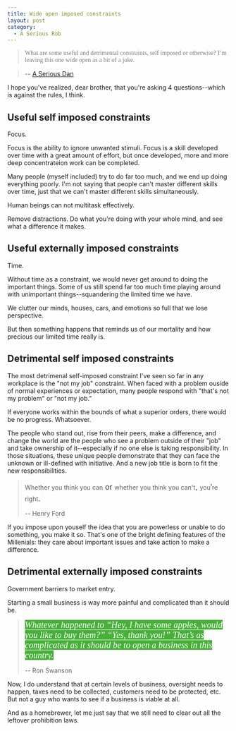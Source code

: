 ```yaml
---
title: Wide open imposed constraints
layout: post
category:
  - A Serious Rob
---
```

> <span style="color: rgb(122, 122, 122); font-family: Georgia, Times, serif; font-size: 14px; font-style: normal; font-variant-ligatures: normal; font-variant-caps: normal; font-weight: 400; letter-spacing: normal; orphans: 2; text-align: start; text-indent: 0px; text-transform: none; white-space: normal; widows: 2; word-spacing: 0px; -webkit-text-stroke-width: 0px; background-color: rgb(255, 255, 255); text-decoration-style: initial; text-decoration-color: initial; display: inline !important; float: none;">What are some useful and detrimental constraints, self imposed or otherwise? I’m leaving this one wide open as a bit of a joke.</span>

> -- [A Serious Dan](https://aseriousdan.wordpress.com/2017/11/18/arriving-to-departure/)

I hope you've realized, dear brother, that you're asking 4 questions--which is against the rules, I think.

## Useful self imposed constraints

Focus.

Focus is the ability to ignore unwanted stimuli. Focus is a skill developed over time with a great amount of effort, but once developed, more and more deep concentrateion work can be completed.

Many people (myself included) try to do far too much, and we end up doing everything poorly. I'm not saying that people can't master different skills over time, just that we can't master different skills simultaneously.

Human beings can not multitask effectively.

Remove distractions. Do what you're doing with your whole mind, and see what a difference it makes.

## Useful externally imposed constraints

Time.

Without time as a constraint, we would never get around to doing the important things. Some of us still spend far too much time playing around with unimportant things--squandering the limited time we have.

We clutter our minds, houses, cars, and emotions so full that we lose perspective.

But then something happens that reminds us of our mortality and how precious our limited time really is.

## Detrimental self imposed constraints

The most detrimenal self-imposed constraint I've seen so far in any workplace is the "not my job" constraint. When faced with a problem ouside of normal experiences or expectation, many people respond with "that's not my problem" or "not my job."

If everyone works within the bounds of what a superior orders, there would be no progress. Whatsoever.

The people who stand out, rise from their peers, make a difference, and change the world are the people who see a problem outside of their "job" and take ownership of it--especially if no one else is taking responsibility. In those situations, these unique people demonstrate that they can face the unknown or ill-defined with initiative. And a new job title is born to fit the new responsibilities.

> Whether you think you can<span style="color: rgb(60, 64, 67); font-family: Roboto-Regular, HelveticaNeue, Arial, sans-serif; font-size: 18px; font-style: normal; font-variant-ligatures: normal; font-variant-caps: normal; font-weight: 400; letter-spacing: normal; orphans: 2; text-align: left; text-indent: 0px; text-transform: none; white-space: normal; widows: 2; word-spacing: 0px; -webkit-text-stroke-width: 0px; background-color: rgb(255, 255, 255); text-decoration-style: initial; text-decoration-color: initial; display: inline !important; float: none;"><span> </span>or<span> </span></span>whether you think you can't<span style="color: rgb(60, 64, 67); font-family: Roboto-Regular, HelveticaNeue, Arial, sans-serif; font-size: 18px; font-style: normal; font-variant-ligatures: normal; font-variant-caps: normal; font-weight: 400; letter-spacing: normal; orphans: 2; text-align: left; text-indent: 0px; text-transform: none; white-space: normal; widows: 2; word-spacing: 0px; -webkit-text-stroke-width: 0px; background-color: rgb(255, 255, 255); text-decoration-style: initial; text-decoration-color: initial; display: inline !important; float: none;">,<span> </span></span>you<span style="color: rgb(60, 64, 67); font-family: Roboto-Regular, HelveticaNeue, Arial, sans-serif; font-size: 18px; font-style: normal; font-variant-ligatures: normal; font-variant-caps: normal; font-weight: 400; letter-spacing: normal; orphans: 2; text-align: left; text-indent: 0px; text-transform: none; white-space: normal; widows: 2; word-spacing: 0px; -webkit-text-stroke-width: 0px; background-color: rgb(255, 255, 255); text-decoration-style: initial; text-decoration-color: initial; display: inline !important; float: none;">'</span>re right<span style="color: rgb(60, 64, 67); font-family: Roboto-Regular, HelveticaNeue, Arial, sans-serif; font-size: 18px; font-style: normal; font-variant-ligatures: normal; font-variant-caps: normal; font-weight: 400; letter-spacing: normal; orphans: 2; text-align: left; text-indent: 0px; text-transform: none; white-space: normal; widows: 2; word-spacing: 0px; -webkit-text-stroke-width: 0px; background-color: rgb(255, 255, 255); text-decoration-style: initial; text-decoration-color: initial; display: inline !important; float: none;">.</span>
> 
> -- Henry Ford

If you impose upon youself the idea that you are powerless or unable to do something, you make it so. That's one of the bright defining features of the Millenials: they care about important issues and take action to make a difference.

## Detrimental externally imposed constraints

Government barriers to market entry.

Starting a small business is way more painful and complicated than it should be.

> <span style="color: rgb(255, 255, 255); font-family: georgia, serif; font-size: 20px; font-style: italic; font-variant-ligatures: normal; font-variant-caps: normal; font-weight: 400; letter-spacing: normal; orphans: 2; text-align: start; text-indent: 0px; text-transform: none; white-space: normal; widows: 2; word-spacing: 0px; -webkit-text-stroke-width: 0px; background-color: rgb(71, 176, 57); text-decoration-style: initial; text-decoration-color: initial; display: inline !important; float: none;">Whatever happened to “Hey, I have some apples, would you like to buy them?” “Yes, thank you!” That’s as complicated as it should be to open a business in this country.</span>
> 
> -- Ron Swanson

Now, I do understand that at certain levels of business, oversight needs to happen, taxes need to be collected, customers need to be protected, etc. But not a guy who wants to see if a business is viable at all.

And as a homebrewer, let me just say that we still need to clear out all the leftover prohibition laws.